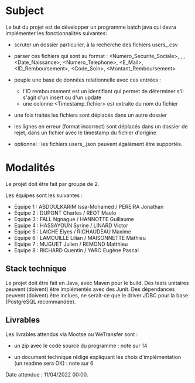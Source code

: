 # Subject

Le but du projet est de développer un programme batch java qui devra implémenter les fonctionnalités suivantes:

- scruter un dossier particulier, à la recherche des fichiers users_<YYYYMMDDHHmmSS>.csv

- parser ces fichiers qui sont au format :
<Numero_Securite_Sociale>, <Nom>, <Prenom>, <Date_Naissance>, <Numero_Telephone>, <E_Mail>, <ID_Remboursement>, <Code_Soin>, <Montant_Remboursement>

- peuple une base de données relationnelle avec ces entrées : 
  - l'ID remboursement est un identifiant qui permet de déterminer s'il s'agit d'un insert ou d'un update
  - une colonne <Timestamp_fichier> est extraite du nom du fichier

- une fois traités les fichiers sont déplacés dans un autre dossier

- les lignes en erreur (format incorrect) sont déplacés dans un dossier de rejet, dans un fichier avec le timestamp du fichier d'origine  

- optionnel : les fichiers users_<YYYYMMDDHHmmSS>.json peuvent également être supportés.

# Modalités

Le projet doit être fait par groupe de 2.

Les équipes sont les suivantes : 

- Equipe 1 : ABDOULKARIM	Issa-Mohamed / PEREIRA	Jonathan
- Equipe 2 : DUPONT	Charles / REOT	Maelo
- Equipe 3 : FALL	Ngnague / HANNOTTE	Guillaume
- Equipe 4 : HASSAYOUN	Syrine / LINARD	Victor	
- Equipe 5 : LAICHE	Elyes / RICHAUDEAU	Maxime
- Equipe 6 : LAMOUILLE	Lilian / MAISONNETTE	Mathieu	
- Equipe 7 : MUGUET	Julien / REMOND	Matthieu	
- Equipe 8 : RICHARD	Quentin / YARO	Eugène Pascal

## Stack technique

Le projet doit être fait en Java, avec Maven pour le build.
Des tests unitaires peuvent (doivent) être implémentés avec des Junit.
Des dépendances peuvent (doivent) être inclues, ne serait-ce que le driver JDBC pour la base (PostgreSQL recommandée).


## Livrables

Les livrables attendus via Mootse ou WeTransfer sont : 

- un zip avec le code source du programme : note sur 14

- un document technique rédigé expliquant les choix d'implémentation (un readme sera OK) : note sur 6

Date attendue : 11/04/2022 00:00.
